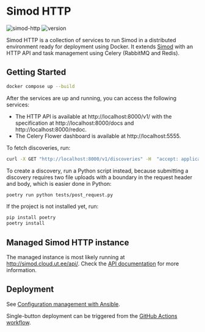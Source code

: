 # Simod HTTP

![simod-http](https://github.com/AutomatedProcessImprovement/simod-http/actions/workflows/build.yaml/badge.svg)
![version](https://img.shields.io/github/v/tag/AutomatedProcessImprovement/simod-http)

Simod HTTP is a collection of services to run Simod in a distributed environment ready for deployment using Docker. It extends [Simod](https://github.com/AutomatedProcessImprovement/Simod) with an HTTP API and task management using Celery (RabbitMQ and Redis).

## Getting Started

```bash
docker compose up --build
```

After the services are up and running, you can access the following services:

* The HTTP API is available at http://localhost:8000/v1/ with the specification at http://localhost:8000/docs and http://localhost:8000/redoc. 
* The Celery Flower dashboard is available at http://localhost:5555.

To fetch discoveries, run:

```bash
curl -X GET "http://localhost:8000/v1/discoveries" -H  "accept: application/json"
```

To create a discovery, run a Python script instead, because submitting a discovery requires two file uploads with a boundary in the request header and body, which is easier done in Python:

```bash
poetry run python tests/post_request.py
```

If the project is not installed yet, run:

```bash
pip install poetry
poetry install
```

## Managed Simod HTTP instance

The managed instance is most likely running at http://simod.cloud.ut.ee/api/. Check the [API documentation](http://simod.cloud.ut.ee/api/docs) for more information.

## Deployment

See [Configuration management with Ansible](ansible/README.md).

Single-button deployment can be triggered from the [GitHub Actions workflow]((https://github.com/AutomatedProcessImprovement/simod-http/actions/workflows/deploy.yaml)).
